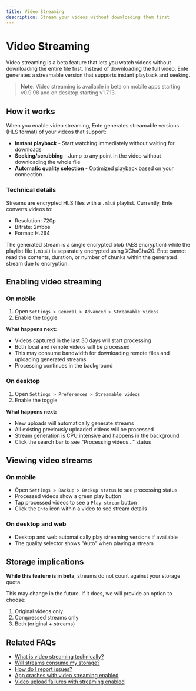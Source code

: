 ```yaml
---
title: Video Streaming
description: Stream your videos without downloading them first
---
```


# Video Streaming

Video streaming is a beta feature that lets you watch videos without downloading the entire file first. Instead of downloading the full video, Ente generates a streamable version that supports instant playback and seeking.

> **Note**: Video streaming is available in beta on mobile apps starting v0.9.98 and on desktop starting v1.7.13.

## How it works

When you enable video streaming, Ente generates streamable versions (HLS format) of your videos that support:
- **Instant playback** - Start watching immediately without waiting for downloads
- **Seeking/scrubbing** - Jump to any point in the video without downloading the whole file
- **Automatic quality selection** - Optimized playback based on your connection

### Technical details

Streams are encrypted HLS files with a `.m3u8` playlist. Currently, Ente converts videos to:
- Resolution: 720p
- Bitrate: 2mbps
- Format: H.264

The generated stream is a single encrypted blob (AES encryption) while the playlist file (`.m3u8`) is separately encrypted using XChaCha20. Ente cannot read the contents, duration, or number of chunks within the generated stream due to encryption.

## Enabling video streaming

### On mobile

1. Open `Settings > General > Advanced > Streamable videos`
2. Enable the toggle

**What happens next:**
- Videos captured in the last 30 days will start processing
- Both local and remote videos will be processed
- This may consume bandwidth for downloading remote files and uploading generated streams
- Processing continues in the background

### On desktop

1. Open `Settings > Preferences > Streamable videos`
2. Enable the toggle

**What happens next:**
- New uploads will automatically generate streams
- All existing previously uploaded videos will be processed
- Stream generation is CPU intensive and happens in the background
- Click the search bar to see "Processing videos..." status

## Viewing video streams

### On mobile

- Open `Settings > Backup > Backup status` to see processing status
- Processed videos show a green play button
- Tap processed videos to see a `Play stream` button
- Click the `Info` icon within a video to see stream details

### On desktop and web

- Desktop and web automatically play streaming versions if available
- The quality selector shows "Auto" when playing a stream

## Storage implications

**While this feature is in beta**, streams do not count against your storage quota.

This may change in the future. If it does, we will provide an option to choose:
1. Original videos only
2. Compressed streams only
3. Both (original + streams)

## Related FAQs

* [What is video streaming technically?](/photos/faq/advanced-features#what-is-a-stream)
* [Will streams consume my storage?](/photos/faq/advanced-features#stream-storage)
* [How do I report issues?](/photos/faq/advanced-features#stream-issues)
* [App crashes with video streaming enabled](/photos/faq/advanced-features#app-crashes-video-streaming)
* [Video upload failures with streaming enabled](/photos/faq/advanced-features#video-upload-failures-streaming)

